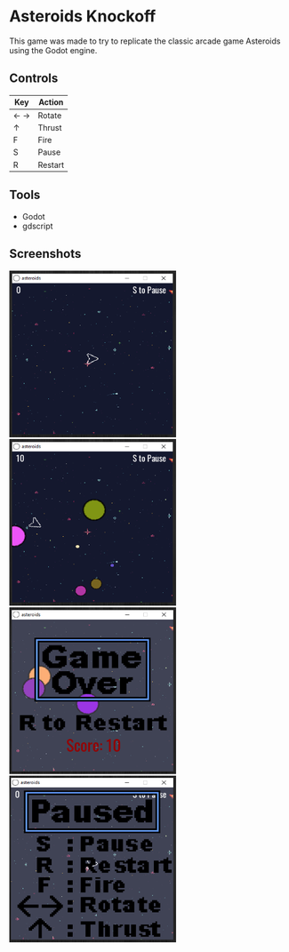 # Asteroids Knockoff
This game was made to try to replicate the classic arcade game Asteroids using the Godot engine.  

## Controls
Key | Action
-|-
← → | Rotate
↑ | Thrust
F | Fire
S | Pause
R | Restart

## Tools
- Godot
- gdscript

## Screenshots
<img src="Screenshots/01.PNG" width="300" height="300" /> <img src="Screenshots/02.PNG" width="300" height="300" /> 
<img src="Screenshots/03.PNG" width="300" height="300" /> <img src="Screenshots/04.PNG" width="300" height="300" />
